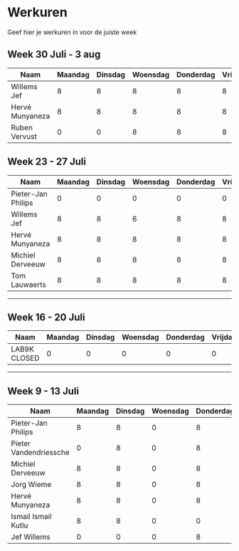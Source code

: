 # Werkuren

Geef hier je werkuren in voor de juiste week

## Week 30  Juli - 3 aug
| Naam | Maandag | Dinsdag | Woensdag | Donderdag | Vrijdag |
| ---- | ------- | ------- | -------- | --------- | ------- |
| Willems Jef | 8 | 8 | 8 | 8 | 8 |
| Hervé Munyaneza | 8 | 8 | 8 | 8 | 8 |
| Ruben Vervust | 0 | 0 | 8 | 8 | 8 |

## Week 23 - 27  Juli
| Naam | Maandag | Dinsdag | Woensdag | Donderdag | Vrijdag |
| ---- | ------- | ------- | -------- | --------- | ------- |
| Pieter-Jan Philips | 0 | 0 | 0 | 0 | 0 |
| Willems Jef | 8 | 8 | 6 | 8 | 8 |
| Hervé Munyaneza | 8 | 8 | 8 | 8 | 8 |
| Michiel Derveeuw | 8 | 8 | 8 | 8 | 8 |
| Tom Lauwaerts | 8 | 8 | 8 | 8 | 8 |

----

## Week 16 - 20  Juli
| Naam | Maandag | Dinsdag | Woensdag | Donderdag | Vrijdag |
| ---- | ------- | ------- | -------- | --------- | ------- |
| LAB9K CLOSED | 0 | 0 | 0 | 0 | 0 |

----

## Week 9 - 13  Juli
| Naam | Maandag | Dinsdag | Woensdag | Donderdag | Vrijdag |
| ---- | ------- | ------- | -------- | --------- | ------- |
| Pieter-Jan Philips | 8 | 8 | 0 | 8 | 4 |
| Pieter Vandendriessche | 0 | 8 | 0 | 8 | 0 |
| Michiel Derveeuw | 8 | 8 | 0 | 8 | 8 |
| Jorg Wieme | 8 | 8 | 0 | 8 | 8 |
| Hervé Munyaneza | 8 | 8 | 0 | 8 | 8 |
| Ismail Ismail Kutlu | 8 | 8 | 0 | 0 | 0 |
| Jef Willems | 0 | 0 | 0 | 8 | 8 |
